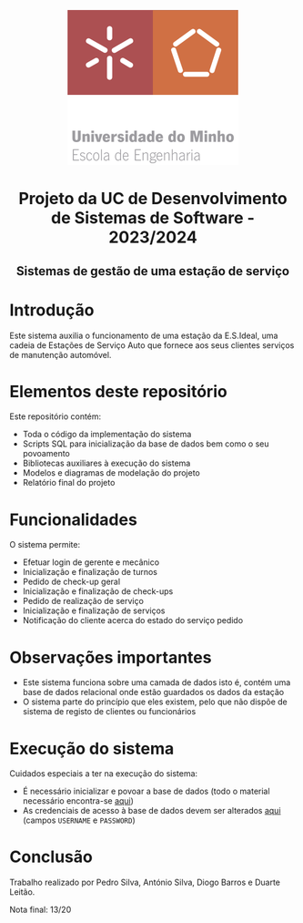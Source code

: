 <p align="center">
  <img src="https://github.com/Duarte0903/DSS_UMinho/blob/main/EEUMLOGO.png"/>
</p>

<h1 align="center">Projeto da UC de Desenvolvimento de Sistemas de Software - 2023/2024</h1>
<h2 align="center">Sistemas de gestão de uma estação de serviço</h2>

# Introdução
Este sistema auxilia o funcionamento de uma estação da E.S.Ideal, uma cadeia de Estações de Serviço Auto que fornece aos seus clientes serviços de manutenção automóvel.

# Elementos deste repositório
Este repositório contém:
- Toda o código da implementação do sistema
- Scripts SQL para inicialização da base de dados bem como o seu povoamento
- Bibliotecas auxiliares à execução do sistema
- Modelos e diagramas de modelação do projeto
- Relatório final do projeto

# Funcionalidades
O sistema permite:
- Efetuar login de gerente e mecânico
- Inicialização e finalização de turnos
- Pedido de check-up geral
- Inicialização e finalização de check-ups
- Pedido de realização de serviço
- Inicialização e finalização de serviços
- Notificação do cliente acerca do estado do serviço pedido

# Observações importantes
- Este sistema funciona sobre uma camada de dados isto é, contém uma base de dados relacional onde estão guardados os dados da estação
- O sistema parte do princípio que eles existem, pelo que não dispõe de sistema de registo de clientes ou funcionários

# Execução do sistema
Cuidados especiais a ter na execução do sistema:
- É necessário inicializar e povoar a base de dados (todo o material necessário encontra-se [aqui](https://github.com/Pedrosilva03/dss-esideal/tree/38b93d30b833dc52f30bddba9f18abdcd19f6ea5/src/SQL))
- As credenciais de acesso à base de dados devem ser alterados [aqui](https://github.com/Pedrosilva03/dss-esideal/blob/38b93d30b833dc52f30bddba9f18abdcd19f6ea5/src/esideal/data/ConfigDAO.java) (campos ```USERNAME``` e ```PASSWORD```)

# Conclusão
Trabalho realizado por Pedro Silva, António Silva, Diogo Barros e Duarte Leitão.

Nota final: 13/20
